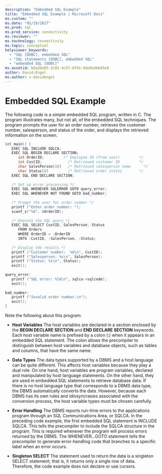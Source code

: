 ```yaml
---
description: "Embedded SQL Example"
title: "Embedded SQL Example | Microsoft Docs"
ms.custom: ""
ms.date: "01/19/2017"
ms.prod: sql
ms.prod_service: connectivity
ms.reviewer: ""
ms.technology: connectivity
ms.topic: conceptual
helpviewer_keywords: 
  - "SQL [ODBC], embedded SQL"
  - "SQL statements [ODBC], embedded SQL"
  - "embedded SQL [ODBC]"
ms.assetid: b8a26e05-3c82-4c5f-8f01-9de0edb645e9
author: David-Engel
ms.author: v-davidengel
---
```

# Embedded SQL Example
The following code is a simple embedded SQL program, written in C. The program illustrates many, but not all, of the embedded SQL techniques. The program prompts the user for an order number, retrieves the customer number, salesperson, and status of the order, and displays the retrieved information on the screen.  
  
```cpp  
int main() {  
   EXEC SQL INCLUDE SQLCA;  
   EXEC SQL BEGIN DECLARE SECTION;  
      int OrderID;         /* Employee ID (from user)         */  
      int CustID;            /* Retrieved customer ID         */  
      char SalesPerson[10]   /* Retrieved salesperson name      */  
      char Status[6]         /* Retrieved order status        */  
   EXEC SQL END DECLARE SECTION;  
  
   /* Set up error processing */  
   EXEC SQL WHENEVER SQLERROR GOTO query_error;  
   EXEC SQL WHENEVER NOT FOUND GOTO bad_number;  
  
   /* Prompt the user for order number */  
   printf ("Enter order number: ");  
   scanf_s("%d", &OrderID);  
  
   /* Execute the SQL query */  
   EXEC SQL SELECT CustID, SalesPerson, Status  
      FROM Orders  
      WHERE OrderID = :OrderID  
      INTO :CustID, :SalesPerson, :Status;  
  
   /* Display the results */  
   printf ("Customer number:  %d\n", CustID);  
   printf ("Salesperson: %s\n", SalesPerson);  
   printf ("Status: %s\n", Status);  
   exit();  
  
query_error:  
   printf ("SQL error: %ld\n", sqlca->sqlcode);  
   exit();  
  
bad_number:  
   printf ("Invalid order number.\n");  
   exit();  
}  
```  
  
 Note the following about this program:  
  
-   **Host Variables** The host variables are declared in a section enclosed by the **BEGIN DECLARE SECTION** and **END DECLARE SECTION** keywords. Each host variable name is prefixed by a colon (:) when it appears in an embedded SQL statement. The colon allows the precompiler to distinguish between host variables and database objects, such as tables and columns, that have the same name.  
  
-   **Data Types** The data types supported by a DBMS and a host language can be quite different. This affects host variables because they play a dual role. On one hand, host variables are program variables, declared and manipulated by host language statements. On the other hand, they are used in embedded SQL statements to retrieve database data. If there is no host language type that corresponds to a DBMS data type, the DBMS automatically converts the data. However, because each DBMS has its own rules and idiosyncrasies associated with the conversion process, the host variable types must be chosen carefully.  
  
-   **Error Handling** The DBMS reports run-time errors to the applications program through an SQL Communications Area, or SQLCA. In the preceding code example, the first embedded SQL statement is INCLUDE SQLCA. This tells the precompiler to include the SQLCA structure in the program. This is required whenever the program will process errors returned by the DBMS. The WHENEVER...GOTO statement tells the precompiler to generate error-handling code that branches to a specific label when an error occurs.  
  
-   **Singleton SELECT** The statement used to return the data is a singleton SELECT statement; that is, it returns only a single row of data. Therefore, the code example does not declare or use cursors.

